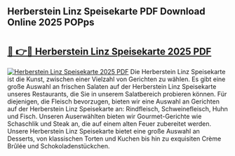 ## Herberstein Linz Speisekarte PDF Download Online 2025 POPps

# <h2><a href="http://gc7lyro.nevu.top/?p=Herberstein+Linz+Speisekarte">🔗 👉🔴 Herberstein Linz Speisekarte 2025 PDF</a></h2>

[![Herberstein Linz Speisekarte 2025 PDF](https://i.imgur.com/dBaPXMq.png)](http://gc7lyro.nevu.top/?p=Herberstein+Linz+Speisekarte)
Die Herberstein Linz Speisekarte ist die Kunst, zwischen einer Vielzahl von Gerichten zu wählen. Es gibt eine große Auswahl an frischen Salaten auf der Herberstein Linz Speisekarte unseres Restaurants, die Sie in unserem Salatbereich probieren können. Für diejenigen, die Fleisch bevorzugen, bieten wir eine Auswahl an Gerichten auf der Herberstein Linz Speisekarte an: Rindfleisch, Schweinefleisch, Huhn und Fisch. Unseren Auserwählten bieten wir Gourmet-Gerichte wie Schaschlik und Steak an, die auf einem alten Feuer zubereitet werden. Unsere Herberstein Linz Speisekarte bietet eine große Auswahl an Desserts, von klassischen Torten und Kuchen bis hin zu exquisiten Crème Brûlée und Schokoladenstückchen.
